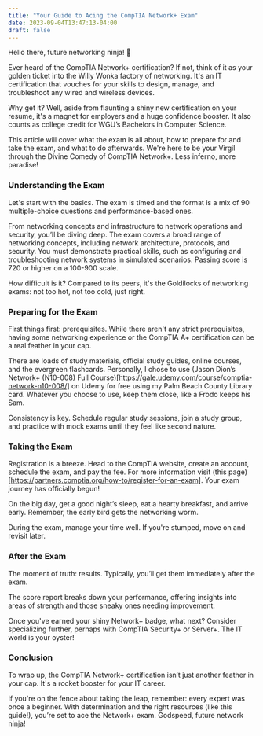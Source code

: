 ```yaml
---
title: "Your Guide to Acing the CompTIA Network+ Exam"
date: 2023-09-04T13:47:13-04:00
draft: false
---
```


Hello there, future networking ninja! 🥷

Ever heard of the CompTIA Network+ certification? If not, think of it as your golden ticket into the Willy Wonka factory of networking. It's an IT certification that vouches for your skills to design, manage, and troubleshoot any wired and wireless devices.

Why get it? Well, aside from flaunting a shiny new certification on your resume, it's a magnet for employers and a huge confidence booster. It also counts as college credit for WGU’s Bachelors in Computer Science.

This article will cover what the exam is all about, how to prepare for and take the exam, and what to do afterwards. We're here to be your Virgil through the Divine Comedy of CompTIA Network+. Less inferno, more paradise!

### Understanding the Exam
Let's start with the basics. The exam is timed and the format is a mix of 90 multiple-choice questions and performance-based ones.

From networking concepts and infrastructure to network operations and security, you’ll be diving deep. The exam covers a broad range of networking concepts, including network architecture, protocols, and security. You must demonstrate practical skills, such as configuring and troubleshooting network systems in simulated scenarios. Passing score is 720 or higher on a 100-900 scale.

How difficult is it? Compared to its peers, it's the Goldilocks of networking exams: not too hot, not too cold, just right.

### Preparing for the Exam
First things first: prerequisites. While there aren't any strict prerequisites, having some networking experience or the CompTIA A+ certification can be a real feather in your cap.

There are loads of study materials, official study guides, online courses, and the evergreen flashcards. Personally, I chose to use (Jason Dion’s Network+ (N10-008) Full Course)[https://gale.udemy.com/course/comptia-network-n10-008/] on Udemy for free using my Palm Beach County Library card. Whatever you choose to use, keep them close, like a Frodo keeps his Sam.

Consistency is key. Schedule regular study sessions, join a study group, and practice with mock exams until they feel like second nature.

### Taking the Exam
Registration is a breeze. Head to the CompTIA website, create an account, schedule the exam, and pay the fee. For more information visit (this page)[https://partners.comptia.org/how-to/register-for-an-exam]. Your exam journey has officially begun!

On the big day, get a good night’s sleep, eat a hearty breakfast, and arrive early. Remember, the early bird gets the networking worm.

During the exam, manage your time well. If you're stumped, move on and revisit later.

### After the Exam
The moment of truth: results. Typically, you’ll get them immediately after the exam.

The score report breaks down your performance, offering insights into areas of strength and those sneaky ones needing improvement.

Once you've earned your shiny Network+ badge, what next? Consider specializing further, perhaps with CompTIA Security+ or Server+. The IT world is your oyster!

### Conclusion
To wrap up, the CompTIA Network+ certification isn’t just another feather in your cap. It's a rocket booster for your IT career.

If you're on the fence about taking the leap, remember: every expert was once a beginner. With determination and the right resources (like this guide!), you’re set to ace the Network+ exam. Godspeed, future network ninja!



